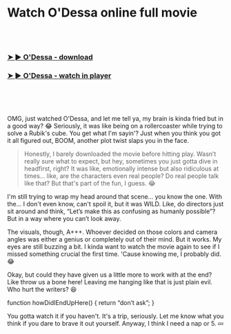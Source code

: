 <h1>Watch O'Dessa online full movie</h1>


<br><br>

<h3><a href="https://Chriss-punccearhaso1972.github.io/wowfjopmjx/">➤ ► O'Dessa - download</a></h3> 
<h3><a href="https://Chriss-punccearhaso1972.github.io/wowfjopmjx/">➤ ► O'Dessa - watch in player</a></h3>


<br><br><br>


OMG, just watched O'Dessa, and let me tell ya, my brain is kinda fried but in a good way? 😂 Seriously, it was like being on a rollercoaster while trying to solve a Rubik's cube. You get what I'm sayin'? Just when you think you got it all figured out, BOOM, another plot twist slaps you in the face.

> Honestly, I barely downloaded the movie before hitting play. Wasn’t really sure what to expect, but hey, sometimes you just gotta dive in headfirst, right? It was like, emotionally intense but also ridiculous at times... like, are the characters even real people? Do real people talk like that? But that's part of the fun, I guess. 😂

I'm still trying to wrap my head around that scene... you know the one. With the... I don't even know, can't spoil it, but it was WILD. Like, do directors just sit around and think, “Let’s make this as confusing as humanly possible”? But in a way where you can’t look away. 

The visuals, though, A+++. Whoever decided on those colors and camera angles was either a genius or completely out of their mind. But it works. My eyes are still buzzing a bit. I kinda want to watch the movie again to see if I missed something crucial the first time. 'Cause knowing me, I probably did. 😂

Okay, but could they have given us a little more to work with at the end? Like throw us a bone here! Leaving me hanging like that is just plain evil. Who hurt the writers? 😆

function howDidIEndUpHere() { return “don’t ask”; }

You gotta watch it if you haven't. It's a trip, seriously. Let me know what you think if you dare to brave it out yourself. Anyway, I think I need a nap or 5. 💤
